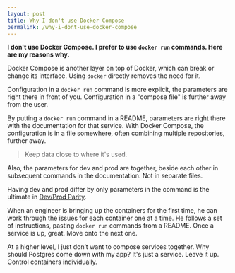 ```yaml
---
layout: post
title: Why I don't use Docker Compose
permalink: /why-i-dont-use-docker-compose
---
```

**I don't use Docker Compose. I prefer to use `docker run` commands. Here are
my reasons why.**

Docker Compose is another layer on top of Docker, which can break or change its
interface. Using `docker` directly removes the need for it.

Configuration in a `docker run` command is more explicit, the parameters are
right there in front of you. Configuration in a "compose file" is further away
from the user.

By putting a `docker run` command in a README, parameters are right there with
the documentation for that service. With Docker Compose, the configuration is
in a file somewhere, often combining multiple repositories, further away.

> Keep data close to where it's used.

Also, the parameters for dev and prod are together, beside each other in
subsequent commands in the documentation. Not in separate files.

Having dev and prod differ by only parameters in the command is the ultimate in
[Dev/Prod Parity](https://12factor.net/dev-prod-parity).

When an engineer is bringing up the containers for the first time, he can work
through the issues for each container one at a time. He follows a set of
instructions, pasting `docker run` commands from a README. Once a service is
up, great. Move onto the next one.

At a higher level, I just don’t want to compose services together. Why should
Postgres come down with my app? It's just a service. Leave it up. Control
containers individually.

